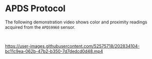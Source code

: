 # APDS Protocol

The following demonstration video shows color and proximity readings acquired from the `APDS9960` sensor.

<br>

https://user-images.githubusercontent.com/52575718/202834104-bc11c9ea-062b-47b2-b350-7d7dedcd0d48.mp4

